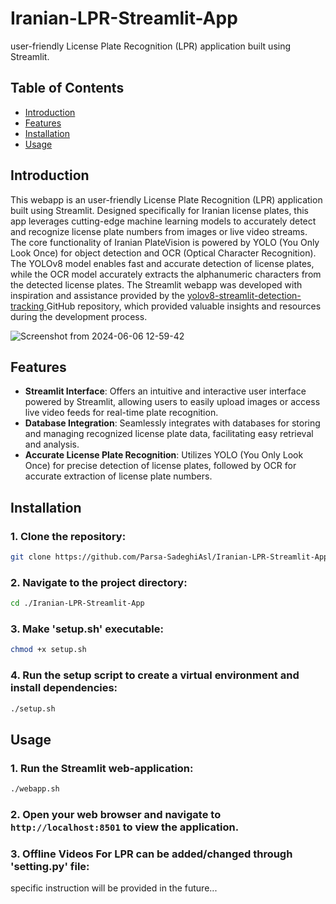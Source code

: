 # Iranian-LPR-Streamlit-App

user-friendly License Plate Recognition (LPR) application built using Streamlit.

## Table of Contents

- [Introduction](#introduction)
- [Features](#features)
- [Installation](#installation)
- [Usage](#usage)

## Introduction
This webapp is an user-friendly License Plate Recognition (LPR) application built using Streamlit. Designed specifically for Iranian license plates, this app leverages cutting-edge machine learning models to accurately detect and recognize license plate numbers from images or live video streams.
The core functionality of Iranian PlateVision is powered by YOLO (You Only Look Once) for object detection and OCR (Optical Character Recognition). The YOLOv8 model enables fast and accurate detection of license plates, while the OCR model accurately extracts the alphanumeric characters from the detected license plates.
The Streamlit webapp was developed with inspiration and assistance provided by the [ yolov8-streamlit-detection-tracking
](https://github.com/CodingMantras/yolov8-streamlit-detection-tracking) GitHub repository, which provided valuable insights and resources during the development process.

![Screenshot from 2024-06-06 12-59-42](https://github.com/Parsa-SadeghiAsl/Iranian-LPR-Streamlit-App/assets/101510809/45a2a2e3-7695-4f67-9019-272d1dcd2825)



## Features

- **Streamlit Interface**: Offers an intuitive and interactive user interface powered by Streamlit, allowing users to easily upload images or access live video feeds for real-time plate recognition.
- **Database Integration**: Seamlessly integrates with databases for storing and managing recognized license plate data, facilitating easy retrieval and analysis.
- **Accurate License Plate Recognition**: Utilizes YOLO (You Only Look Once) for precise detection of license plates, followed by OCR for accurate extraction of license plate numbers.

## Installation

### 1. Clone the repository:
   ```bash
   git clone https://github.com/Parsa-SadeghiAsl/Iranian-LPR-Streamlit-App.git
   ```
### 2. Navigate to the project directory:
   ```bash
   cd ./Iranian-LPR-Streamlit-App
   ```
### 3. Make 'setup.sh' executable:
   ```bash
   chmod +x setup.sh
   ```
### 4. Run the setup script to create a virtual environment and install dependencies:
   ```bash
   ./setup.sh
   ```

## Usage

### 1. Run the Streamlit web-application:
   ```bash
   ./webapp.sh
   ```
### 2. Open your web browser and navigate to `http://localhost:8501` to view the application.

### 3. Offline Videos For LPR can be added/changed through 'setting.py' file:

specific instruction will be provided in the future...

